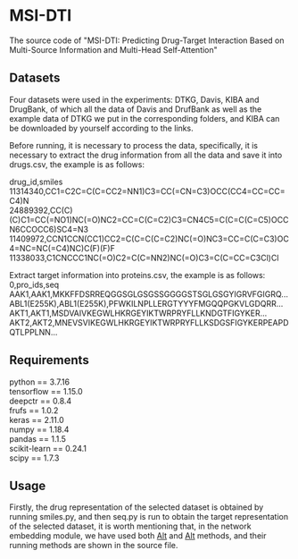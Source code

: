 # MSI-DTI
The source code of "MSI-DTI: Predicting Drug-Target Interaction Based on Multi-Source Information and Multi-Head Self-Attention"


## Datasets

Four datasets were used in the experiments: DTKG, Davis, KIBA and DrugBank, of which all the data of Davis and DrufBank as well as the example data of DTKG we put in the corresponding folders, and KIBA can be downloaded by yourself according to the links.

Before running, it is necessary to process the data, specifically, it is necessary to extract the drug information from all the data and save it into drugs.csv, the example is as follows:

drug_id,smiles  
11314340,CC1=C2C=C(C=CC2=NN1)C3=CC(=CN=C3)OCC(CC4=CC=CC=C4)N  
24889392,CC(C)(C)C1=CC(=NO1)NC(=O)NC2=CC=C(C=C2)C3=CN4C5=C(C=C(C=C5)OCCN6CCOCC6)SC4=N3  
11409972,CCN1CCN(CC1)CC2=C(C=C(C=C2)NC(=O)NC3=CC=C(C=C3)OC4=NC=NC(=C4)NC)C(F)(F)F  
11338033,C1CNCCC1NC(=O)C2=C(C=NN2)NC(=O)C3=C(C=CC=C3Cl)Cl  

Extract target information into proteins.csv, the example is as follows:  
0,pro_ids,seq  
AAK1,AAK1,MKKFFDSRREQGGSGLGSGSSGGGGSTSGLGSGYIGRVFGIGRQ...  
ABL1(E255K),ABL1(E255K),PFWKILNPLLERGTYYYFMGQQPGKVLGDQRR...  
AKT1,AKT1,MSDVAIVKEGWLHKRGEYIKTWRPRYFLLKNDGTFIGYKER...  
AKT2,AKT2,MNEVSVIKEGWLHKRGEYIKTWRPRYFLLKSDGSFIGYKERPEAPDQTLPPLNN...  

## Requirements

python == 3.7.16  
tensorflow == 1.15.0  
deepctr == 0.8.4  
frufs == 1.0.2  
keras == 2.11.0  
numpy == 1.18.4  
pandas == 1.1.5  
scikit-learn == 0.24.1  
scipy == 1.7.3

## Usage

Firstly, the drug representation of the selected dataset is obtained by running smiles.py, and then seq.py is run to obtain the target representation of the selected dataset, it is worth mentioning that, in the network embedding module, we have used both [Alt]([https://github.com/benedekrozemberczki/AttentionWalk] "AttentionWalk") and [Alt]([https://github.com/malllabiisc/CompGCN] "CompGCN")  methods, and their running methods are shown in the source file.
